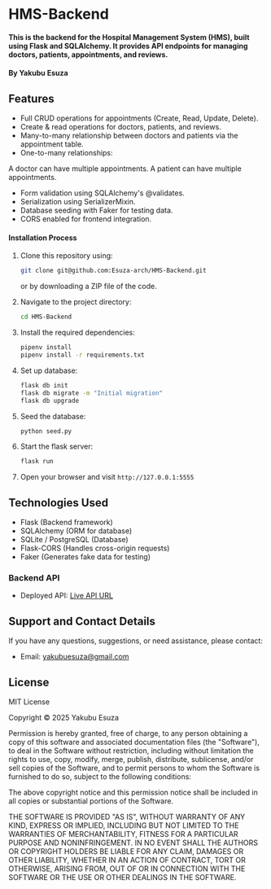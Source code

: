 # HMS-Backend

#### This is the backend for the Hospital Management System (HMS), built using Flask and SQLAlchemy. It provides API endpoints for managing doctors, patients, appointments, and reviews.

#### By **Yakubu Esuza**

## Features

- Full CRUD operations for appointments (Create, Read, Update, Delete).
- Create & read operations for doctors, patients, and reviews.
- Many-to-many relationship between doctors and patients via the appointment table.
- One-to-many relationships:

A doctor can have multiple appointments.
A patient can have multiple appointments.
- Form validation using SQLAlchemy's @validates.
- Serialization using SerializerMixin.
- Database seeding with Faker for testing data.
- CORS enabled for frontend integration.


#### Installation Process

1. Clone this repository using:

   ```bash
   git clone git@github.com:Esuza-arch/HMS-Backend.git
   ```

   or by downloading a ZIP file of the code.

2. Navigate to the project directory:

   ```bash
   cd HMS-Backend
   ```

3. Install the required dependencies:

   ```bash
   pipenv install
   pipenv install -r requirements.txt
   ```

4. Set up database:

   ```bash
   flask db init
   flask db migrate -m "Initial migration"
   flask db upgrade
   ```

5. Seed the database:

   ```bash
   python seed.py
   ```

6. Start the flask server:

   ```bash
   flask run
   ```

7. Open your browser and visit `http://127.0.0.1:5555`

## Technologies Used
- Flask (Backend framework)
- SQLAlchemy (ORM for database)
- SQLite / PostgreSQL (Database)
- Flask-CORS (Handles cross-origin requests)
- Faker (Generates fake data for testing)


### Backend API

- Deployed API: [Live API URL](https://hms-backend-2-lmbv.onrender.com/)

## Support and Contact Details

If you have any questions, suggestions, or need assistance, please contact:

- Email: <yakubuesuza@gmail.com>

## License

MIT License

Copyright &copy; 2025 Yakubu Esuza

Permission is hereby granted, free of charge, to any person obtaining a copy of this software and associated documentation files (the "Software"), to deal in the Software without restriction, including without limitation the rights to use, copy, modify, merge, publish, distribute, sublicense, and/or sell copies of the Software, and to permit persons to whom the Software is furnished to do so, subject to the following conditions:

The above copyright notice and this permission notice shall be included in all copies or substantial portions of the Software.

THE SOFTWARE IS PROVIDED "AS IS", WITHOUT WARRANTY OF ANY KIND, EXPRESS OR IMPLIED, INCLUDING BUT NOT LIMITED TO THE WARRANTIES OF MERCHANTABILITY, FITNESS FOR A PARTICULAR PURPOSE AND NONINFRINGEMENT. IN NO EVENT SHALL THE AUTHORS OR COPYRIGHT HOLDERS BE LIABLE FOR ANY CLAIM, DAMAGES OR OTHER LIABILITY, WHETHER IN AN ACTION OF CONTRACT, TORT OR OTHERWISE, ARISING FROM, OUT OF OR IN CONNECTION WITH THE SOFTWARE OR THE USE OR OTHER DEALINGS IN THE SOFTWARE.
